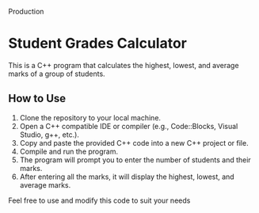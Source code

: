 Production
# Student Grades Calculator

This is a C++ program that calculates the highest, lowest, and average marks of a group of students.

## How to Use

1. Clone the repository to your local machine.
2. Open a C++ compatible IDE or compiler (e.g., Code::Blocks, Visual Studio, g++, etc.).
3. Copy and paste the provided C++ code into a new C++ project or file.
4. Compile and run the program.
5. The program will prompt you to enter the number of students and their marks.
6. After entering all the marks, it will display the highest, lowest, and average marks.

Feel free to use and modify this code to suit your needs
